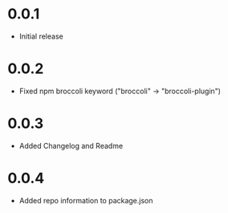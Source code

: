 # 0.0.1

* Initial release

# 0.0.2

* Fixed npm broccoli keyword ("broccoli" -> "broccoli-plugin")

# 0.0.3

* Added Changelog and Readme

# 0.0.4

* Added repo information to package.json
